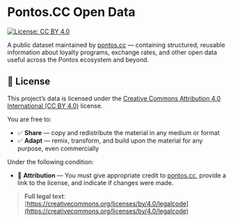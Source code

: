 # Pontos.CC Open Data

[![License: CC BY 4.0](https://img.shields.io/badge/License-CC%20BY%204.0-lightgrey.svg)](https://creativecommons.org/licenses/by/4.0/)

A public dataset maintained by [pontos.cc](https://pontos.cc) — containing structured, reusable information about loyalty programs, exchange rates, and other open data useful across the Pontos ecosystem and beyond.

## 📄 License

This project’s data is licensed under the [Creative Commons Attribution 4.0 International (CC BY 4.0)](https://creativecommons.org/licenses/by/4.0/) license.

You are free to:

- ✅ **Share** — copy and redistribute the material in any medium or format  
- ✅ **Adapt** — remix, transform, and build upon the material for any purpose, even commercially

Under the following condition:

- 📝 **Attribution** — You must give appropriate credit to [pontos.cc](https://pontos.cc), provide a link to the license, and indicate if changes were made.

> **Full legal text**: [https://creativecommons.org/licenses/by/4.0/legalcode](https://creativecommons.org/licenses/by/4.0/legalcode)
